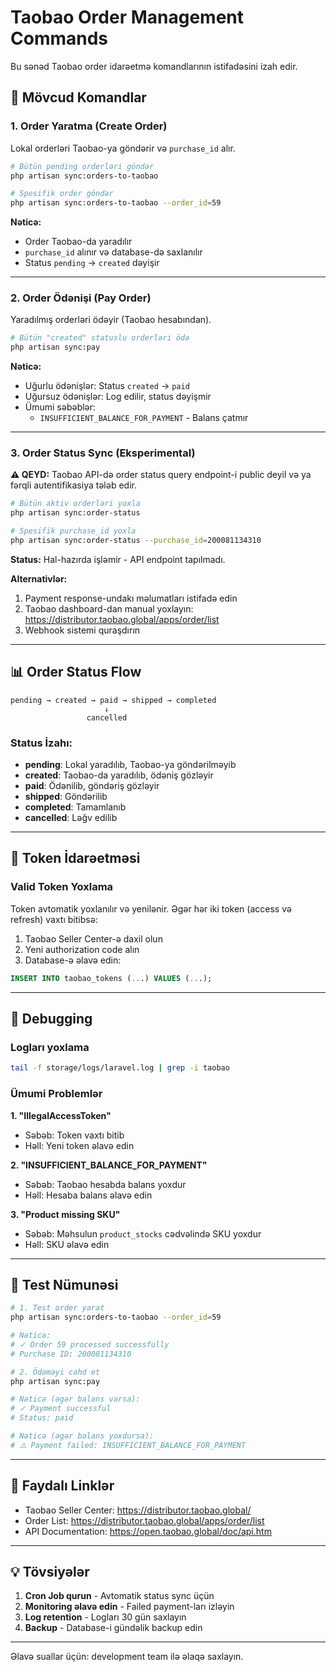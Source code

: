 # Taobao Order Management Commands

Bu sənəd Taobao order idarəetmə komandlarının istifadəsini izah edir.

## 🚀 Mövcud Komandlar

### 1. Order Yaratma (Create Order)
Lokal orderləri Taobao-ya göndərir və `purchase_id` alır.

```bash
# Bütün pending orderləri göndər
php artisan sync:orders-to-taobao

# Spesifik order göndər
php artisan sync:orders-to-taobao --order_id=59
```

**Nəticə:**
- Order Taobao-da yaradılır
- `purchase_id` alınır və database-də saxlanılır
- Status `pending` → `created` dəyişir

---

### 2. Order Ödənişi (Pay Order)
Yaradılmış orderləri ödəyir (Taobao hesabından).

```bash
# Bütün "created" statuslu orderləri ödə
php artisan sync:pay
```

**Nəticə:**
- Uğurlu ödənişlər: Status `created` → `paid`
- Uğursuz ödənişlər: Log edilir, status dəyişmir
- Ümumi səbəblər:
  - `INSUFFICIENT_BALANCE_FOR_PAYMENT` - Balans çatmır

---

### 3. Order Status Sync (Eksperimental)
**⚠️ QEYD:** Taobao API-də order status query endpoint-i public deyil və ya fərqli autentifikasiya tələb edir.

```bash
# Bütün aktiv orderləri yoxla
php artisan sync:order-status

# Spesifik purchase_id yoxla
php artisan sync:order-status --purchase_id=200081134310
```

**Status:** Hal-hazırda işləmir - API endpoint tapılmadı.

**Alternativlər:**
1. Payment response-undakı məlumatları istifadə edin
2. Taobao dashboard-dan manual yoxlayın: https://distributor.taobao.global/apps/order/list
3. Webhook sistemi quraşdırın

---

## 📊 Order Status Flow

```
pending → created → paid → shipped → completed
                     ↓
                 cancelled
```

### Status İzahı:
- **pending**: Lokal yaradılıb, Taobao-ya göndərilməyib
- **created**: Taobao-da yaradılıb, ödəniş gözləyir
- **paid**: Ödənilib, göndəriş gözləyir
- **shipped**: Göndərilib
- **completed**: Tamamlanıb
- **cancelled**: Ləğv edilib

---

## 🔑 Token İdarəetməsi

### Valid Token Yoxlama
Token avtomatik yoxlanılır və yenilənir. Əgər hər iki token (access və refresh) vaxtı bitibsə:

1. Taobao Seller Center-ə daxil olun
2. Yeni authorization code alın
3. Database-ə əlavə edin:

```sql
INSERT INTO taobao_tokens (...) VALUES (...);
```

---

## 🐛 Debugging

### Logları yoxlama
```bash
tail -f storage/logs/laravel.log | grep -i taobao
```

### Ümumi Problemlər

**1. "IllegalAccessToken"**
- Səbəb: Token vaxtı bitib
- Həll: Yeni token əlavə edin

**2. "INSUFFICIENT_BALANCE_FOR_PAYMENT"**
- Səbəb: Taobao hesabda balans yoxdur
- Həll: Hesaba balans əlavə edin

**3. "Product missing SKU"**
- Səbəb: Məhsulun `product_stocks` cədvəlində SKU yoxdur
- Həll: SKU əlavə edin

---

## 📝 Test Nümunəsi

```bash
# 1. Test order yarat
php artisan sync:orders-to-taobao --order_id=59

# Nəticə:
# ✓ Order 59 processed successfully
# Purchase ID: 200081134310

# 2. Ödəməyi cəhd et
php artisan sync:pay

# Nəticə (əgər balans varsa):
# ✓ Payment successful
# Status: paid

# Nəticə (əgər balans yoxdursa):
# ⚠️ Payment failed: INSUFFICIENT_BALANCE_FOR_PAYMENT
```

---

## 🔗 Faydalı Linklər

- Taobao Seller Center: https://distributor.taobao.global/
- Order List: https://distributor.taobao.global/apps/order/list
- API Documentation: https://open.taobao.global/doc/api.htm

---

## 💡 Tövsiyələr

1. **Cron Job qurun** - Avtomatik status sync üçün
2. **Monitoring əlavə edin** - Failed payment-ları izləyin
3. **Log retention** - Logları 30 gün saxlayın
4. **Backup** - Database-i gündəlik backup edin

---

Əlavə suallar üçün: development team ilə əlaqə saxlayın.

